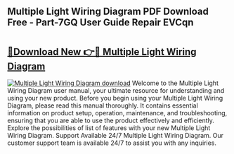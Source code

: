 ## Multiple Light Wiring Diagram PDF Download Free - Part-7GQ User Guide Repair EVCqn

# <h2><a href="http://dfrisjn.blite.top/?on=Multiple+Light+Wiring+Diagram">🔗Download New 👉🔴 Multiple Light Wiring Diagram</a></h2>

[![Multiple Light Wiring Diagram download](https://i.imgur.com/lujVjoI.png)](http://dfrisjn.blite.top/?on=Multiple+Light+Wiring+Diagram)
Welcome to the Multiple Light Wiring Diagram user manual, your ultimate resource for understanding and using your new product. Before you begin using your Multiple Light Wiring Diagram, please read this manual thoroughly. It contains essential information on product setup, operation, maintenance, and troubleshooting, ensuring that you are able to use the product effectively and efficiently. Explore the possibilities of list of features with your new Multiple Light Wiring Diagram. Support Available 24/7 Multiple Light Wiring Diagram. Our customer support team is available 24/7 to assist you with any inquiries.
